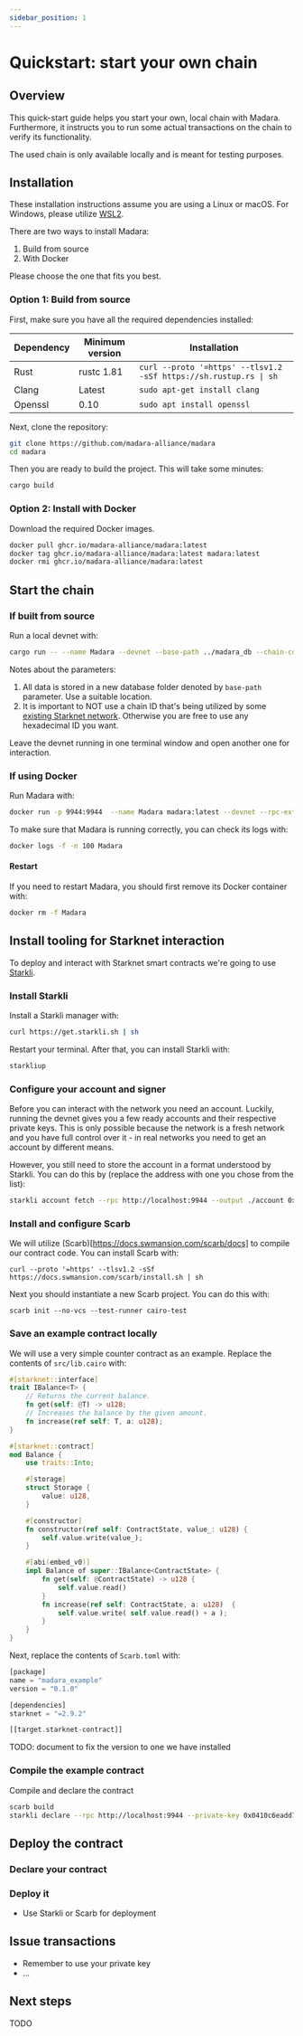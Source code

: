 ```yaml
---
sidebar_position: 1
---
```


# Quickstart: start your own chain

## Overview

This quick-start guide helps you start your own, local chain with Madara. Furthermore, it instructs you to run some actual transactions on the chain to verify its functionality.

The used chain is only available locally and is meant for testing purposes.

## Installation

These installation instructions assume you are using a Linux or macOS. For Windows, please utilize [WSL2](https://learn.microsoft.com/en-us/windows/wsl/).

There are two ways to install Madara:
1. Build from source
1. With Docker

Please choose the one that fits you best.

### Option 1: Build from source

First, make sure you have all the required dependencies installed:

| Dependency | Minimum version    | Installation                                                      |
| ---------- | ---------- | ----------------------------------------------------------------- |
| Rust       | rustc 1.81 | `curl --proto '=https' --tlsv1.2 -sSf https://sh.rustup.rs \| sh` |
| Clang      | Latest     | `sudo apt-get install clang`                                      |
| Openssl    | 0.10       | `sudo apt install openssl`                                        |

Next, clone the repository:
```bash
git clone https://github.com/madara-alliance/madara
cd madara
```

Then you are ready to build the project. This will take some minutes:
```bash
cargo build
```

### Option 2: Install with Docker

Download the required Docker images.

```bash
docker pull ghcr.io/madara-alliance/madara:latest
docker tag ghcr.io/madara-alliance/madara:latest madara:latest
docker rmi ghcr.io/madara-alliance/madara:latest
```

## Start the chain

### If built from source

Run a local devnet with:
```bash
cargo run -- --name Madara --devnet --base-path ../madara_db --chain-config-override=chain_id=abcabc
```

Notes about the parameters:
1. All data is stored in a new database folder denoted by `base-path` parameter. Use a suitable location.
1. It is important to NOT use a chain ID that's being utilized by some [existing Starknet network](https://github.com/starknet-io/starknet.js/blob/8fb2193462b5bb743f551cdec631d5923f09e657/src/constants.ts#L44). Otherwise you are free to use any hexadecimal ID you want.

Leave the devnet running in one terminal window and open another one for interaction.

### If using Docker

Run Madara with:
```bash
docker run -p 9944:9944  --name Madara madara:latest --devnet --rpc-external
```

To make sure that Madara is running correctly, you can check its logs with:
```bash
docker logs -f -n 100 Madara
```

#### Restart

If you need to restart Madara, you should first remove its Docker container with:
```bash
docker rm -f Madara
```

## Install tooling for Starknet interaction

To deploy and interact with Starknet smart contracts we're going to use [Starkli](https://book.starkli.rs/).

### Install Starkli

Install a Starkli manager with:
```bash
curl https://get.starkli.sh | sh
```

Restart your terminal. After that, you can install Starkli with:
```bash
starkliup
```

### Configure your account and signer

Before you can interact with the network you need an account. Luckily, running the devnet gives you a few ready accounts and their respective private keys. This is only possible because the network is a fresh network and you have full control over it - in real networks you need to get an account by different means.

However, you still need to store the account in a format understood by Starkli. You can do this by (replace the address with one you chose from the list):
```bash
starkli account fetch --rpc http://localhost:9944 --output ./account 0x07484e8e3af210b2ead47fa08c96f8d18b616169b350a8b75fe0dc4d2e01d493
```

### Install and configure Scarb

We will utilize (Scarb)[https://docs.swmansion.com/scarb/docs] to compile our contract code. You can install Scarb with:
```
curl --proto '=https' --tlsv1.2 -sSf https://docs.swmansion.com/scarb/install.sh | sh
```

Next you should instantiate a new Scarb project. You can do this with:
```
scarb init --no-vcs --test-runner cairo-test
```
### Save an example contract locally

We will use a very simple counter contract as an example. Replace the contents of `src/lib.cairo` with:

```rust
#[starknet::interface]
trait IBalance<T> {
    // Returns the current balance.
    fn get(self: @T) -> u128;
    // Increases the balance by the given amount.
    fn increase(ref self: T, a: u128);
}

#[starknet::contract]
mod Balance {
    use traits::Into;

    #[storage]
    struct Storage {
        value: u128, 
    }

    #[constructor]
    fn constructor(ref self: ContractState, value_: u128) {
        self.value.write(value_);
    }

    #[abi(embed_v0)]
    impl Balance of super::IBalance<ContractState> {
        fn get(self: @ContractState) -> u128 {
            self.value.read()
        }
        fn increase(ref self: ContractState, a: u128)  {
            self.value.write( self.value.read() + a );
        }
    }
}
```

Next, replace the contents of `Scarb.toml` with:
```rust
[package]
name = "madara_example"
version = "0.1.0"

[dependencies]
starknet = "=2.9.2"

[[target.starknet-contract]]
```
TODO: document to fix the version to one we have installed

### Compile the example contract

Compile and declare the contract

```bash
scarb build
starkli declare --rpc http://localhost:9944 --private-key 0x0410c6eadd73918ea90b6658d24f5f2c828e39773819c1443d8602a3c72344c2 --compiler-version 2.9.1  --account account ./target/dev/madara_example_SimpleStorage.contract_class.json
```

## Deploy the contract

### Declare your contract

### Deploy it

- Use Starkli or Scarb for deployment

## Issue transactions

- Remember to use your private key
- ...

## Next steps

TODO